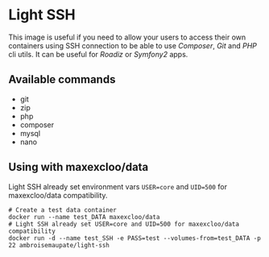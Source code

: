 # Light SSH

This image is useful if you need to allow your users to access their own containers using SSH connection
to be able to use *Composer*, *Git* and *PHP* cli utils. It can be useful for *Roadiz* or *Symfony2* apps.

## Available commands

- git
- zip
- php
- composer
- mysql
- nano

## Using with maxexcloo/data

Light SSH already set environment vars `USER=core` and `UID=500` for maxexcloo/data compatibility.

```shell
# Create a test data container
docker run --name test_DATA maxexcloo/data
# Light SSH already set USER=core and UID=500 for maxexcloo/data compatibility
docker run -d --name test_SSH -e PASS=test --volumes-from=test_DATA -p 22 ambroisemaupate/light-ssh
```